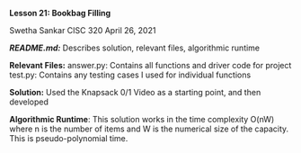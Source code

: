 **Lesson 21: Bookbag Filling**

Swetha Sankar 
CISC 320
April 26, 2021

***README.md:*** Describes solution, relevant files, algorithmic runtime

**Relevant Files:**
answer.py: Contains all functions and driver code for project
test.py: Contains any testing cases I used for individual functions

**Solution:**
Used the Knapsack 0/1 Video as a starting point, and then developed 

**Algorithmic Runtime**: 
This solution works in the time complexity O(nW) where n is the number of items and W is the numerical size of the 
capacity. This is pseudo-polynomial time.



